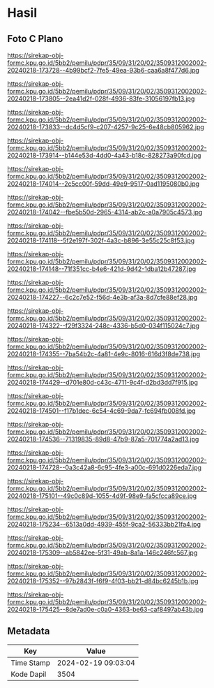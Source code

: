 # Hasil

## Foto C Plano

https://sirekap-obj-formc.kpu.go.id/5bb2/pemilu/pdpr/35/09/31/20/02/3509312002002-20240218-173728--4b99bcf2-7fe5-49ea-93b6-caa6a8f477d6.jpg

https://sirekap-obj-formc.kpu.go.id/5bb2/pemilu/pdpr/35/09/31/20/02/3509312002002-20240218-173805--2ea41d2f-028f-4936-83fe-31056197fb13.jpg

https://sirekap-obj-formc.kpu.go.id/5bb2/pemilu/pdpr/35/09/31/20/02/3509312002002-20240218-173833--dc4d5cf9-c207-4257-9c25-6e48cb805962.jpg

https://sirekap-obj-formc.kpu.go.id/5bb2/pemilu/pdpr/35/09/31/20/02/3509312002002-20240218-173914--b144e53d-4dd0-4a43-b18c-828273a90fcd.jpg

https://sirekap-obj-formc.kpu.go.id/5bb2/pemilu/pdpr/35/09/31/20/02/3509312002002-20240218-174014--2c5cc00f-59dd-49e9-9517-0ad1195080b0.jpg

https://sirekap-obj-formc.kpu.go.id/5bb2/pemilu/pdpr/35/09/31/20/02/3509312002002-20240218-174042--fbe5b50d-2965-4314-ab2c-a0a7905c4573.jpg

https://sirekap-obj-formc.kpu.go.id/5bb2/pemilu/pdpr/35/09/31/20/02/3509312002002-20240218-174118--5f2e197f-302f-4a3c-b896-3e55c25c8f53.jpg

https://sirekap-obj-formc.kpu.go.id/5bb2/pemilu/pdpr/35/09/31/20/02/3509312002002-20240218-174148--71f351cc-b4e6-421d-9d42-1dba12b47287.jpg

https://sirekap-obj-formc.kpu.go.id/5bb2/pemilu/pdpr/35/09/31/20/02/3509312002002-20240218-174227--6c2c7e52-f56d-4e3b-af3a-8d7cfe88ef28.jpg

https://sirekap-obj-formc.kpu.go.id/5bb2/pemilu/pdpr/35/09/31/20/02/3509312002002-20240218-174322--f29f3324-248c-4336-b5d0-034f115024c7.jpg

https://sirekap-obj-formc.kpu.go.id/5bb2/pemilu/pdpr/35/09/31/20/02/3509312002002-20240218-174355--7ba54b2c-4a81-4e9c-8016-616d3f8de738.jpg

https://sirekap-obj-formc.kpu.go.id/5bb2/pemilu/pdpr/35/09/31/20/02/3509312002002-20240218-174429--d701e80d-c43c-4711-9c4f-d2bd3dd7f915.jpg

https://sirekap-obj-formc.kpu.go.id/5bb2/pemilu/pdpr/35/09/31/20/02/3509312002002-20240218-174501--f17b1dec-6c54-4c69-9da7-fc694fb008fd.jpg

https://sirekap-obj-formc.kpu.go.id/5bb2/pemilu/pdpr/35/09/31/20/02/3509312002002-20240218-174536--71319835-89d8-47b9-87a5-701774a2ad13.jpg

https://sirekap-obj-formc.kpu.go.id/5bb2/pemilu/pdpr/35/09/31/20/02/3509312002002-20240218-174728--0a3c42a8-6c95-4fe3-a00c-691d0226eda7.jpg

https://sirekap-obj-formc.kpu.go.id/5bb2/pemilu/pdpr/35/09/31/20/02/3509312002002-20240218-175101--49c0c89d-1055-4d9f-98e9-fa5cfcca89ce.jpg

https://sirekap-obj-formc.kpu.go.id/5bb2/pemilu/pdpr/35/09/31/20/02/3509312002002-20240218-175234--6513a0dd-4939-455f-9ca2-56333bb21fa4.jpg

https://sirekap-obj-formc.kpu.go.id/5bb2/pemilu/pdpr/35/09/31/20/02/3509312002002-20240218-175309--ab5842ee-5f31-49ab-8a1a-146c246fc567.jpg

https://sirekap-obj-formc.kpu.go.id/5bb2/pemilu/pdpr/35/09/31/20/02/3509312002002-20240218-175352--97b2843f-f6f9-4f03-bb21-d84bc6245b1b.jpg

https://sirekap-obj-formc.kpu.go.id/5bb2/pemilu/pdpr/35/09/31/20/02/3509312002002-20240218-175425--8de7ad0e-c0a0-4363-be63-caf8497ab43b.jpg


## Metadata

| Key        | Value               |
| ---------- | ------------------- |
| Time Stamp | 2024-02-19 09:03:04 |
| Kode Dapil | 3504                |



